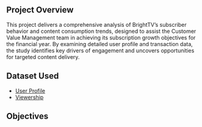 ## Project Overview
This project delivers a comprehensive analysis of BrightTV’s subscriber behavior and content consumption trends, designed to assist the Customer Value Management team in achieving its subscription growth objectives for the financial year. By examining detailed user profile and transaction data, the study identifies key drivers of engagement and uncovers opportunities for targeted content delivery.

## Dataset Used 
- <a href="https://github.com/mulausitafadzwa/Bright-TV--Subscriber-Insights/blob/main/User_Profiles.csv">User Profile</a>
- <a href="https://github.com/mulausitafadzwa/Bright-TV--Subscriber-Insights/blob/main/Viewership.csv">Viewership</a>

## Objectives


